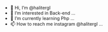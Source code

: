 - 👋 Hi, I’m @halitergl
- 👀 I’m interested in Back-end ...
- 🌱 I’m currently learning Php ...
- 📫 How to reach me instagram @halitergl ...

<!---
halitergl/halitergl is a ✨ special ✨ repository because its `README.md` (this file) appears on your GitHub profile.
You can click the Preview link to take a look at your changes.
--->
